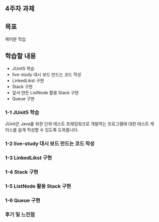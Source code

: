 ## 4주차 과제

## 목표
제어문 학습
## 학습할 내용
- JUnit5 학습
- live-study 대시 보드 만드는 코드 작성
- LinkedLikst 구현
- Stack 구현
- 앞서 만든 ListNode 활용 Stack 구현
- Queue 구현

### 1-1 JUnit5 학습
JUnit은 Java를 위한 단위 테스트 프레임워크로 개발하는 프로그램에 대한 테스트 케이스를 쉽게 작성할 수 있도록 도와줍니다.


### 1-2 live-study 대시 보드 만드는 코드 작성


### 1-3 LinkedLikst 구현


### 1-4 Stack 구현


### 1-5 ListNode 활용 Stack 구현


### 1-6 Queue 구현


### 후기 및 느낀점
